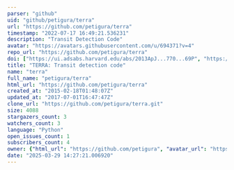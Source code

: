 ```yaml
---
parser: "github"
uid: "github/petigura/terra"
url: "https://github.com/petigura/terra"
timestamp: "2022-07-17 16:49:21.536231"
description: "Transit Detection Code"
avatar: "https://avatars.githubusercontent.com/u/694371?v=4"
repo_url: "https://github.com/petigura/terra"
doi: ["https://ui.adsabs.harvard.edu/abs/2013ApJ...770...69P", "https://ui.adsabs.harvard.edu/abs/2012PASP..124.1073P", "https://ui.adsabs.harvard.edu/abs/2022ascl.soft02008P/abstract"]
title: "TERRA: Transit detection code"
name: "terra"
full_name: "petigura/terra"
html_url: "https://github.com/petigura/terra"
created_at: "2015-02-18T01:48:07Z"
updated_at: "2017-07-01T16:47:47Z"
clone_url: "https://github.com/petigura/terra.git"
size: 4088
stargazers_count: 3
watchers_count: 3
language: "Python"
open_issues_count: 1
subscribers_count: 4
owner: {"html_url": "https://github.com/petigura", "avatar_url": "https://avatars.githubusercontent.com/u/694371?v=4", "login": "petigura", "type": "User"}
date: "2025-03-29 14:27:21.006920"
---
```

